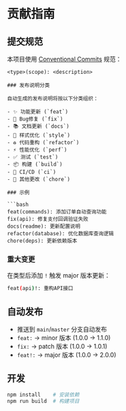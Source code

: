 # 贡献指南

## 提交规范

本项目使用 [Conventional Commits](https://www.conventionalcommits.org/) 规范：

```
<type>(scope): <description>

### 发布说明分类

自动生成的发布说明将按以下分类组织：

- ✨ 功能更新 (`feat`)
- 🐛 Bug修复 (`fix`)
- 📚 文档更新 (`docs`)
- 💄 样式优化 (`style`)
- ♻️ 代码重构 (`refactor`)
- ⚡ 性能优化 (`perf`)
- ✅ 测试 (`test`)
- 📦 构建 (`build`)
- 👷 CI/CD (`ci`)
- 🔧 其他更改 (`chore`)

### 示例

```bash
feat(commands): 添加订单自动查询功能
fix(api): 修复支付回调验证失败
docs(readme): 更新配置说明
refactor(database): 优化数据库查询逻辑
chore(deps): 更新依赖版本
```

### 重大变更

在类型后添加 `!` 触发 major 版本更新：

```bash
feat(api)!: 重构API接口
```

## 自动发布

- 推送到 `main`/`master` 分支自动发布
- `feat:` → minor 版本 (1.0.0 → 1.1.0)
- `fix:` → patch 版本 (1.0.0 → 1.0.1)
- `feat!:` → major 版本 (1.0.0 → 2.0.0)

## 开发

```bash
npm install    # 安装依赖
npm run build  # 构建项目
```